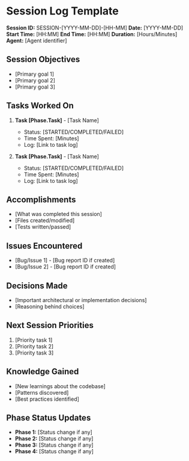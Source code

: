 # Session Log Template

**Session ID:** SESSION-[YYYY-MM-DD]-[HH-MM]
**Date:** [YYYY-MM-DD]
**Start Time:** [HH:MM]
**End Time:** [HH:MM]
**Duration:** [Hours/Minutes]
**Agent:** [Agent identifier]

## Session Objectives
- [Primary goal 1]
- [Primary goal 2]
- [Primary goal 3]

## Tasks Worked On
1. **Task [Phase.Task]** - [Task Name]
   - Status: [STARTED/COMPLETED/FAILED]
   - Time Spent: [Minutes]
   - Log: [Link to task log]

2. **Task [Phase.Task]** - [Task Name]
   - Status: [STARTED/COMPLETED/FAILED]
   - Time Spent: [Minutes]
   - Log: [Link to task log]

## Accomplishments
- [What was completed this session]
- [Files created/modified]
- [Tests written/passed]

## Issues Encountered
- [Bug/Issue 1] - [Bug report ID if created]
- [Bug/Issue 2] - [Bug report ID if created]

## Decisions Made
- [Important architectural or implementation decisions]
- [Reasoning behind choices]

## Next Session Priorities
1. [Priority task 1]
2. [Priority task 2]
3. [Priority task 3]

## Knowledge Gained
- [New learnings about the codebase]
- [Patterns discovered]
- [Best practices identified]

## Phase Status Updates
- **Phase 1:** [Status change if any]
- **Phase 2:** [Status change if any]
- **Phase 3:** [Status change if any]
- **Phase 4:** [Status change if any]